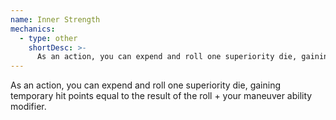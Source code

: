 ```yaml
---
name: Inner Strength
mechanics:
  - type: other
    shortDesc: >-
      As an action, you can expend and roll one superiority die, gaining temporary hit points equal to the result of the roll + your maneuver ability modifier.
---
```

As an action, you can expend and roll one superiority die, gaining temporary hit points equal to the result of the roll + your maneuver ability modifier.
